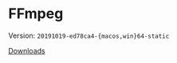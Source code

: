FFmpeg
===

Version: `20191019-ed78ca4-{macos,win}64-static`

[Downloads][1]

[1]: https://ffmpeg.zeranoe.com/builds/
